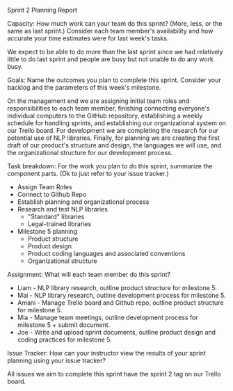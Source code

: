 Sprint 2 Planning Report

Capacity: How much work can your team do this sprint? (More, less, or the same as last sprint.) Consider each team member's availability and how accurate your time estimates were for last week's tasks.

We expect to be able to do more than the last sprint since we had relatively little to do last sprint and people are busy but not unable to do any work busy.

Goals: Name the outcomes you plan to complete this sprint. Consider your backlog and the parameters of this week's milestone.

On the management end we are assigning initial team roles and responsibilities to each team member, finishing connecting everyone's individual computers to the GitHub repository, establishing a weekly schedule for handling sprints, and establishing our organizational system on our Trello board. For development we are completing the research for our potential use of NLP libraries. Finally, for planning we are creating the first draft of our product's structure and design, the languages we will use, and the organizational structure for our development process.

Task breakdown: For the work you plan to do this sprint, summarize the component parts. (Ok to just refer to your issue tracker.)

- Assign Team Roles
- Connect to Github Repo
- Establish planning and organizational process
- Research and test NLP libraries
    - "Standard" libraries
    - Legal-trained libraries
- Milestone 5 planning
    - Product structure
    - Product design
    - Product coding languages and associated conventions
    - Organizational structure

Assignment: What will each team member do this sprint?

- Liam - NLP library research, outline product structure for milestone 5.
- Mai - NLP library research, outline development process for milestone 5.
- Amani - Manage Trello board and Github repo, outline product structure for milestone 5.
- Mia - Manage team meetings, outline development process for milestone 5 + submit document.
- Joe - Write and upload sprint documents, outline product design and coding practices for milestone 5.

Issue Tracker: How can your instructor view the results of your sprint planning using your issue tracker?

All issues we aim to complete this sprint have the sprint 2 tag on our Trello board.

